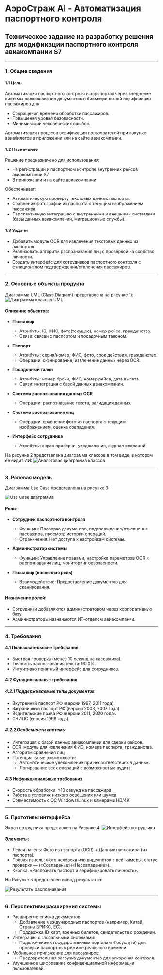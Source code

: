 # АэроСтраж AI - Автоматизация паспортного контроля

## Техническое задание на разработку решения для модификации паспортного контроля авиакомпании S7

---

### 1. Общие сведения

#### 1.1 Цель
Автоматизация паспортного контроля в аэропортах через внедрение системы распознавания документов и биометрической верификации пассажиров для:
- Сокращения времени обработки пассажиров.
- Повышения уровня безопасности.
- Минимизации человеческих ошибок.

Автоматизация процесса верификации пользователей при покупке авиабилетов в приложении или на сайте авиакомпании.

#### 1.2 Назначение
Решение предназначено для использования:
- На регистрации и паспортном контроле внутренних рейсов авиакомпании S7.
- В приложении и на сайте авиакомпании.

Обеспечивает:
- Автоматическую проверку текстовых данных паспорта.
- Сравнение фотографии из паспорта с текущим изображением пассажира.
- Перспективную интеграцию с внутренними и внешними системами (базы данных авиакомпании, миграционные службы).

#### 1.3 Задачи
- Добавить модуль OCR для извлечения текстовых данных из паспортов.
- Реализовать алгоритм распознавания лиц с проверкой на сходство личности.
- Создать интерфейс для сотрудников паспортного контроля с функционалом подтверждения/отклонения пассажиров.

---

### 2. Основные объекты продукта
Диаграмма UML (Class Diagram) представлена на рисунке 1):
![Диаграмма классов UML](/pics/image1.png)

#### Описание объектов:
- **Пассажир**
  - Атрибуты: ID, ФИО, фото(текущее), номер рейса, гражданство.
  - Связи: связан с паспортом и посадочным талоном.
  
- **Паспорт**
  - Атрибуты: серия/номер, ФИО, фото, срок действия, гражданство.
  - Операции: сканирование, извлечение данных через OCR.

- **Посадочный талон**
  - Атрибуты: номер брони, ФИО, номер рейса, дата вылета.
  - Связи: интеграция с базой данных авиакомпании.

- **Система распознавания данных OCR**
  - Операции: распознавание текста, валидация данных.

- **Система распознавания лиц**
  - Операции: сравнение фото из паспорта с текущим изображением, оценка совпадения.

- **Интерфейс сотрудника**
  - Атрибуты: экран проверки, уведомления, журнал операций.

На рисунке 2 представлена диаграмма классов в том виде, в котором ее видит ИИ:
![Аналоговая диаграмма классов](/pics/image2.jpg)

---

### 3. Ролевая модель
Диаграмма Use Case представлена на рисунке 3:

![Use Case диаграмма](/pics/image3.png)

#### Роли:
- **Сотрудник паспортного контроля**
  - Функции: Проверка документов, подтверждение/отклонение пассажира, просмотр истории операций.
  - Ограничения: Нет доступа к настройкам системы.

- **Администратор системы**
  - Функции: Управление правами, настройка параметров OCR и распознавания лиц, мониторинг безопасности.

- **Пассажир (косвенная роль)**
  - Взаимодействие: Предоставление документов для сканирования.

#### Назначение ролей:
  - Сотрудники добавляются администратором через корпоративную базу.
  - Администраторы назначаются ИТ-отделом авиакомпании.


---

### 4. Требования

#### 4.1 Пользовательские требования
- Быстрая проверка (менее 10 секунд на пассажира).
- Точность распознавания текста: 90.0%.
- Интуитивно понятный интерфейс для сотрудников.

#### 4.2 Функциональные требования

##### 4.2.1 Поддерживаемые типы документов
- Внутренний паспорт РФ (версии 1997, 2011 года).
- Заграничный паспорт РФ (версии 2003, 2007 года).
- Водительские права РФ (версии 2011, 2020 года).
- СНИЛС (версия 1996 года).

##### 4.2.2 Особенности системы
- Интеграция с базой данных авиакомпании для сверки рейсов.
- OCR-модуль для извлечения ФИО, номера паспорта, гражданства.
- Алгоритм сравнения лиц.
- Потенциальные возможности:
  - Автоматическое уведомление при несоответствиях в данных.
  - Логирование всех операций с возможностью аудита.

#### 4.3 Нефункциональные требования
- Скорость обработки: ≤10 секунд на пассажира.
- Работа в условиях низкого освещения или шумов.
- Совместимость с ОС Windows/Linux и камерами HD/4K.

---

### 5. Прототипы интерфейса

Экран сотрудника представлен на Рисунке 4:
![Интерфейс сотрудника](/pics/image4.png)

#### Элементы:
- Левая панель: Фото из паспорта (OCR) + Данные пассажира (из паспорта).
- Правая панель: Фото человека или видеопоток с веб-камеры, статус проверки — («Совпадение»/«Несовпадение»).
- Кнопка: «Распознать паспорт и верифицировать личность».

На Рисунке 5 представлен вывод результатов:

![Результаты распознавания](/pics/image5.png)

---

### 6. Перспективы расширения системы
- Расширение списка документов:
  - Добавление международных паспортов (например, Китай, Страны БРИКС, ЕС).
  - Поддержка ID-карт, военных билетов, свидетельств о рождении.
- Интеграция с глобальными системами:
  - Подключение к государственным порталам (Госуслуги) для проверки паспортов в режиме реального времени.
- Мобильное приложение для пассажиров:
  - Предварительная загрузка документов для ускорения контроля.
- Улучшенное шифрование конфиденциальной информации пользователей.
